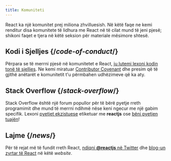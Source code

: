 ```yaml
---
title: Komuniteti
---
```


<Intro>

React ka një komunitet prej miliona zhvilluesish. Në këtë faqe ne kemi renditur disa komunitete të lidhura me React në të cilat mund të jeni pjesë; shikoni faqet e tjera në këtë seksion për materiale mësimore shtesë.

</Intro>

## Kodi i Sjelljes {/*code-of-conduct*/}

Përpara se të merrni pjesë në komunitetet e React, [ju lutemi lexoni kodin tonë të sjelljes](https://github.com/facebook/react/blob/main/CODE_OF_CONDUCT.md). Ne kemi miratuar [Contributor Covenant](https://www.contributor-covenant.org/) dhe presim që të gjithë anëtarët e komunitetit t'u përmbahen udhëzimeve që ka aty.

## Stack Overflow {/*stack-overflow*/}

Stack Overflow është një forum popullor për të bërë pyetje rreth programimit dhe mund të merrni ndihmë nëse keni ngecur me një gabim specifik. Lexoni [pyetjet ekzistuese](https://stackoverflow.com/questions/tagged/reactjs) etiketuar me **reactjs** ose [bëni pyetjen tuajën](https://stackoverflow.com/questions/ask?tags=reactjs)!

<!--

TODO: decide on the criteria for inclusion before uncommenting. (Change Popular Discussion Forums into heading while un-commenting)

Popular Discussion Forums

There are many online forums which are a great place for discussion about best practices and application architecture as well as the future of React. If you have an answerable code-level question, Stack Overflow is usually a better fit.

Each community consists of many thousands of React users.

* [DEV's React community](https://dev.to/t/react)
* [Hashnode's React community](https://hashnode.com/n/reactjs)
* [Reactiflux online chat](https://discord.gg/reactiflux)
* [Reddit's React community](https://www.reddit.com/r/reactjs/)

-->

## Lajme {/*news*/}

Për të rejat më të fundit rreth React, [ndiqni **@reactjs** në Twitter](https://twitter.com/reactjs) dhe [blog-un zyrtar të React](/blog/) në këtë *website*.

